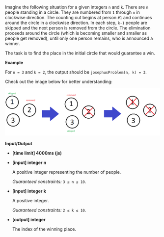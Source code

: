 ﻿Imagine the following situation for a given integers `n` and `k`. There are `n` people standing in a circle. They are numbered from `1` through `n` in clockwise direction. The counting out begins at person `#1` and continues around the circle in a clockwise direction. In each step, `k-1` people are skipped and the next person is removed from the circle. The elimination proceeds around the circle (which is becoming smaller and smaller as people get removed), until only one person remains, who is announced a winner.

The task is to find the place in the initial circle that would guarantee a win.

**Example**

For `n = 3` and `k = 2`, the output should be
`josephusProblem(n, k) = 3`.

Check out the image below for better understanding:

![](images/example.png)

**Input/Output**

*   **[time limit] 4000ms (js)**

*   **[input] integer n**

    A positive integer representing the number of people.

    _Guaranteed constraints:_
    `3 ≤ n ≤ 10`.

*   **[input] integer k**

    A positive integer.

    _Guaranteed constraints:_
    `2 ≤ k ≤ 10`.

*   **[output] integer**

    The index of the winning place.